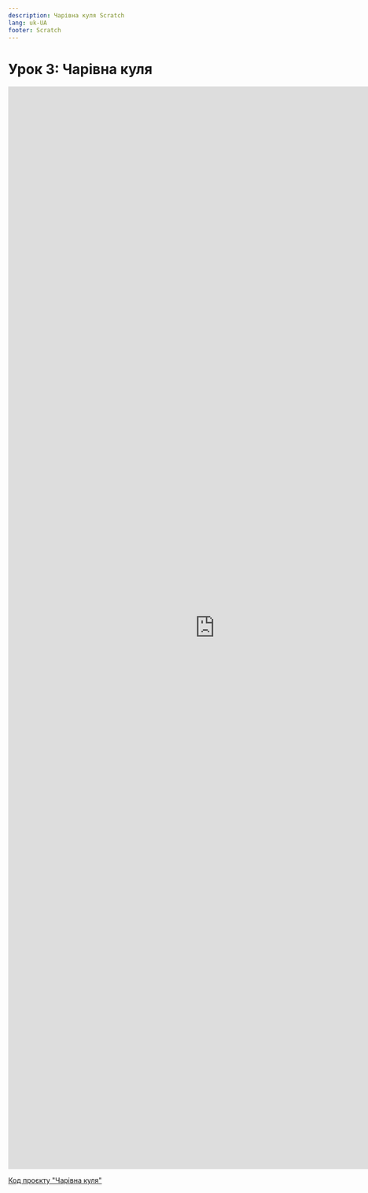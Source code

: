 ```yaml
---
description: Чарівна куля Scratch
lang: uk-UA
footer: Scratch
---
```


# Урок 3: Чарівна куля

<embed src="https://test-osvita-code-v2.github.io/scratch/assets/files/3.pdf" width="840px" height="2200px" />

[Код проєкту "Чарівна куля"](https://scratch.mit.edu/projects/350573440)
